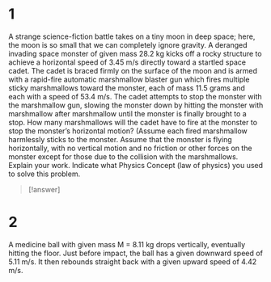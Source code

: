 # 1

A strange science-fiction battle takes on a tiny moon in deep space; here, the moon is so small that we can completely ignore gravity. A deranged invading space monster of given mass 28.2 kg kicks off a rocky structure to achieve a horizontal speed of 3.45 m/s directly toward a startled space cadet. The cadet is braced firmly on the surface of the moon and is armed with a rapid-fire automatic marshmallow blaster gun which fires multiple sticky marshmallows toward the monster, each of mass 11.5 grams and each with a speed of 53.4 m/s. The cadet attempts to stop the monster with the marshmallow gun, slowing the monster down by hitting the monster with marshmallow after marshmallow until the monster is finally brought to a stop. How many marshmallows will the cadet have to fire at the monster to stop the monster’s horizontal motion? (Assume each fired marshmallow harmlessly sticks to the monster. Assume that the monster is flying horizontally, with no vertical motion and no friction or other forces on the monster except for those due to the collision with the marshmallows. Explain your work. Indicate what Physics Concept (law of physics) you used to solve this problem.

> [!answer]

# 2

A medicine ball with given mass M = 8.11 kg drops vertically, eventually hitting the floor. Just before impact, the ball has a given downward speed of 5.11 m/s. It then rebounds straight back with a given upward speed of 4.42 m/s.